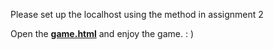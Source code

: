 Please set up the localhost using the method in assignment 2

Open the **<u>game.html</u>** and enjoy the game.   : )

